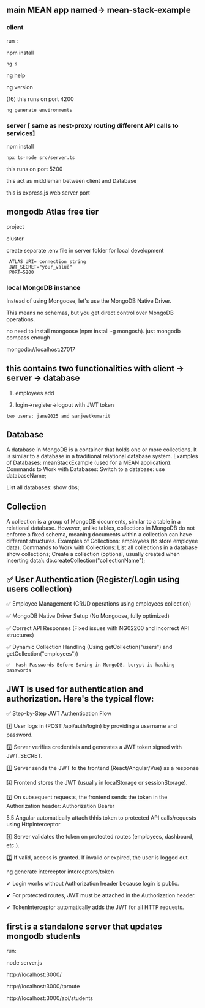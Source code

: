 ## main MEAN app named-> mean-stack-example
### client
run :

npm install

```
ng s
```
ng help

ng version

(16)
this runs on port 4200

```
ng generate environments
```

### server [ same as nest-proxy routing different API calls to services]
npm install

```
npx ts-node src/server.ts
```

this runs on port 5200

this act as middleman between client and Database

this is express.js web server port

## mongodb Atlas free tier
project

cluster

create separate .env file in server folder for local development
```
 ATLAS_URI= connection_string
 JWT_SECRET="your_value"  
 PORT=5200
```
### local MongoDB instance
Instead of using Mongoose, let's use the MongoDB Native Driver.

This means no schemas, but you get direct control over MongoDB operations.

no need to install mongoose (npm install -g mongosh). just mongodb compass enough

mongodb://localhost:27017

## this contains two functionalities with client -> server -> database
1. employees add

2. login->register->logout with JWT token

```
two users: jane2025 and sanjeetkumarit
```

## Database
A database in MongoDB is a container that holds one or more collections. It is similar to a database in a traditional relational database system.
Examples of Databases:
meanStackExample (used for a MEAN application).
Commands to Work with Databases:
Switch to a database:
use databaseName;

List all databases:
show dbs;

##  Collection
A collection is a group of MongoDB documents, similar to a table in a relational database. However, unlike tables, collections in MongoDB do not enforce a fixed schema, meaning documents within a collection can have different structures.
Examples of Collections:
employees (to store employee data).
Commands to Work with Collections:
List all collections in a database
show collections;
Create a collection (optional, usually created when inserting data):
db.createCollection("collectionName");

## ✅ User Authentication (Register/Login using users collection)
✅ Employee Management (CRUD operations using employees collection)

✅ MongoDB Native Driver Setup (No Mongoose, fully optimized)

✅ Correct API Responses (Fixed issues with NG02200 and incorrect API structures)

✅ Dynamic Collection Handling (Using getCollection("users") and getCollection("employees"))

```
✅  Hash Passwords Before Saving in MongoDB, bcrypt is hashing passwords
```

## JWT is used for authentication and authorization. Here's the typical flow:

✅ Step-by-Step JWT Authentication Flow

1️⃣ User logs in (POST /api/auth/login) by providing a username and password.

2️⃣ Server verifies credentials and generates a JWT token signed with JWT_SECRET.

3️⃣ Server sends the JWT to the frontend (React/Angular/Vue) as a response

4️⃣ Frontend stores the JWT (usually in localStorage or sessionStorage).

5️⃣ On subsequent requests, the frontend sends the token in the Authorization header: Authorization Bearer

5.5 Angular automatically attach thhis token to protected API calls/requests using HttpInterceptor

6️⃣  Server validates the token on protected routes (employees, dashboard, etc.).

7️⃣ If valid, access is granted. If invalid or expired, the user is logged out.

ng generate interceptor interceptors/token

✔ Login works without Authorization header because login is public.

✔ For protected routes, JWT must be attached in the Authorization header.

✔ TokenInterceptor automatically adds the JWT for all HTTP requests.


## first is a standalone server that updates mongodb students 
run:

node server.js

http://localhost:3000/

http://localhost:3000/tproute

http://localhost:3000/api/students
